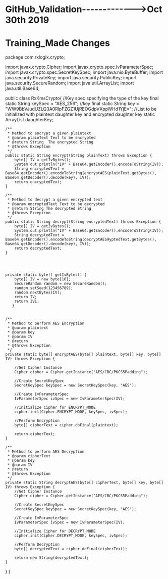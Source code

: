 # GitHub_Validation------------->Oct 30th 2019
# Training_Made Changes
package com.rxlogix.crypto;

import javax.crypto.Cipher;
import javax.crypto.spec.IvParameterSpec;
import javax.crypto.spec.SecretKeySpec;
import java.nio.ByteBuffer;
import java.security.PrivateKey;
import java.security.PublicKey;
import java.security.SecureRandom;
import java.util.ArrayList;
import java.util.Base64;

public class RxKmsCrypto{
    //Key spec specifying the type of the key
    final static String keySpec = "AES_256";
    //key
    final static String key = "WW9BbVJudUZLQ3A0RlpFZGZ1UjREOGdpVXppWHd1YjE=";
    //List to be initialized with plaintext daughter key and encrypted daughter key
    static ArrayList<String> daughterKey;


    /**
     * Method to encrypt a given plaintext
     * @param plainText Text to be encrypted
     * @return String  The encrypted String
     * @throws Exception
     */
    public static String encrypt(String plainText) throws Exception {
        byte[] IV = getIvBytes();
        System.out.println("IV" + Base64.getEncoder().encodeToString(IV));
        String encryptedText = Base64.getEncoder().encodeToString(encryptAES(plainText.getBytes(), Base64.getDecoder().decode(key), IV));
        return encryptedText;
    }

    /**
     * Method to decrypt a given encrypted text
     * @param encryptedText Text to be decrypted
     * @return String The decrypted String
     * @throws Exception
     */
    public static String decrypt(String encryptedText) throws Exception {
        byte[] IV = getIvBytes();
        System.out.println("IV" + Base64.getEncoder().encodeToString(IV));
        String decryptedText = Base64.getEncoder().encodeToString(decryptAES9yptedText.getBytes(), Base64.getDecoder().decode(key), IV));
        return decryptedText;
    }




    private static byte[] getIvBytes() {
        byte[] IV = new byte[16];
        SecureRandom random = new SecureRandom();
        random.setSeed(123456789);
        random.nextBytes(IV);
        return IV;
        return IV1;
       }


    /**
     * Method to perform AES Encryption
     * @param plaintext
     * @param key
     * @param IV
     * @return
     * @throws Exception
     */
    private static byte[] encryptAES(byte[] plaintext, byte[] key, byte[] IV) throws Exception {

        //Get Cipher Instance
        Cipher cipher = Cipher.getInstance("AES/CBC/PKCS5Padding");

        //Create SecretKeySpec
        SecretKeySpec keySpec = new SecretKeySpec(key, "AES");

        //Create IvParameterSpec
        IvParameterSpec ivSpec = new IvParameterSpec(IV);

        //Initialize Cipher for ENCRYPT_MODE
        cipher.init(Cipher.ENCRYPT_MODE, keySpec, ivSpec);

        //Perform Encryption
        byte[] cipherText = cipher.doFinal(plaintext);

        return cipherText;
    }

    /**
     * Method to perform AES Decryption
     * @param cipherText
     * @param key
     * @param IV
     * @return
     * @throws Exception
     */
    private static String decryptAES(byte[] cipherText, byte[] key, byte[] IV) throws Exception {
        //Get Cipher Instance
        Cipher cipher = Cipher.getInstance("AES/CBC/PKCS5Padding");

        //Create SecretKeySpec
        SecretKeySpec keySpec = new SecretKeySpec(key, "AES");

        //Create IvParameterSpec
        IvParameterSpec ivSpec = new IvParameterSpec(IV);

        //Initialize Cipher for DECRYPT_MODE
        cipher.init(Cipher.DECRYPT_MODE, keySpec, ivSpec);

        //Perform Decryption
        byte[] decryptedText = cipher.doFinal(cipherText);

        return new String(decryptedText);
    }
}
}
